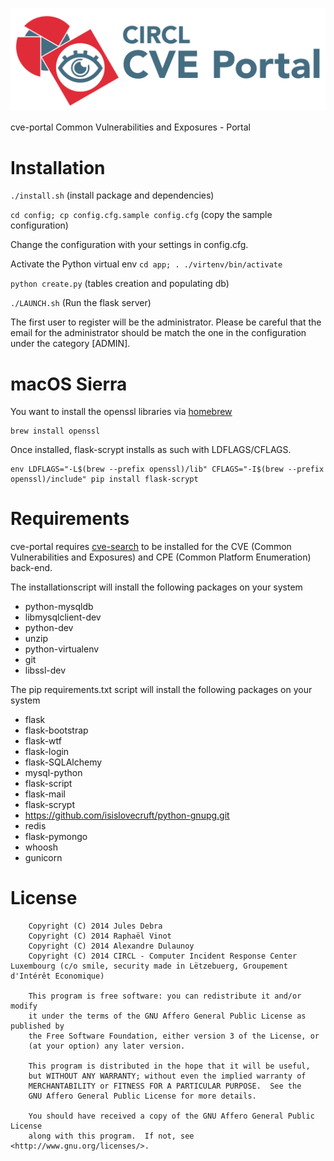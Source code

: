 ![logo](./app/static/logo/logo-circl-CVEPORT.png?raw=true "cve-portal")

cve-portal Common Vulnerabilities and Exposures - Portal

Installation
============

`./install.sh` (install package and dependencies)

`cd config; cp config.cfg.sample config.cfg` (copy the sample configuration)

Change the configuration with your settings in config.cfg.

Activate the Python virtual env `cd app; . ./virtenv/bin/activate`

`python create.py` (tables creation and populating db)

`./LAUNCH.sh` (Run the flask server)

The first user to register will be the administrator. Please be careful
that the email for the administrator should be match the one in the configuration
under the category [ADMIN].

macOS Sierra
============

You want to install the openssl libraries via [homebrew](https://brew.sh/)

```
brew install openssl
```

Once installed, flask-scrypt installs as such with LDFLAGS/CFLAGS.

```
env LDFLAGS="-L$(brew --prefix openssl)/lib" CFLAGS="-I$(brew --prefix openssl)/include" pip install flask-scrypt
```

Requirements
============

cve-portal requires [cve-search](https://github.com/adulau/cve-search) to be installed
for the CVE (Common Vulnerabilities and Exposures) and CPE (Common Platform Enumeration) back-end.

The installationscript will install the following packages on your system
 * python-mysqldb
 * libmysqlclient-dev
 * python-dev
 * unzip
 * python-virtualenv
 * git
 * libssl-dev

The pip requirements.txt script will install the following packages on your system
 * flask
 * flask-bootstrap
 * flask-wtf
 * flask-login
 * flask-SQLAlchemy
 * mysql-python
 * flask-script
 * flask-mail
 * flask-scrypt
 * https://github.com/isislovecruft/python-gnupg.git
 * redis
 * flask-pymongo
 * whoosh
 * gunicorn

License
=======


```
    Copyright (C) 2014 Jules Debra
    Copyright (C) 2014 Raphaël Vinot
    Copyright (C) 2014 Alexandre Dulaunoy
    Copyright (C) 2014 CIRCL - Computer Incident Response Center Luxembourg (c/o smile, security made in Lëtzebuerg, Groupement d'Intérêt Economique)

    This program is free software: you can redistribute it and/or modify
    it under the terms of the GNU Affero General Public License as published by
    the Free Software Foundation, either version 3 of the License, or
    (at your option) any later version.

    This program is distributed in the hope that it will be useful,
    but WITHOUT ANY WARRANTY; without even the implied warranty of
    MERCHANTABILITY or FITNESS FOR A PARTICULAR PURPOSE.  See the
    GNU Affero General Public License for more details.

    You should have received a copy of the GNU Affero General Public License
    along with this program.  If not, see <http://www.gnu.org/licenses/>.
```



